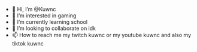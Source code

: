 - 👋 Hi, I’m @Kuwnc
- 👀 I’m interested in gaming
- 🌱 I’m currently learning school
- 💞️ I’m looking to collaborate on idk
- 📫 How to reach me my twitch kuwnc or my youtube kuwnc and also my tiktok kuwnc

<!---
Kuwnc/Kuwnc is a ✨ special ✨ repository because its `README.md` (this file) appears on your GitHub profile.
You can click the Preview link to take a look at your changes.
--->
